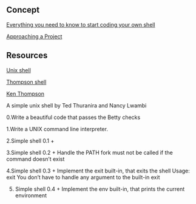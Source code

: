 ## Concept
[Everything you need to know to start coding your own shell](https://alx-intranet.hbtn.io/concepts/64)

[Approaching a Project](https://alx-intranet.hbtn.io/concepts/350)

## Resources

[Unix shell](https://en.wikipedia.org/wiki/Unix_shell)

[Thompson shell](https://en.wikipedia.org/wiki/Thompson_shell)

[Ken Thompson](https://en.wikipedia.org/wiki/Ken_Thompson)


A simple unix shell by Ted Thuranira and Nancy Lwambi

0.Write a beautiful code that passes the Betty checks

1.Write a UNIX command line interpreter.

2.Simple shell 0.1 +

3.Simple shell 0.2 +
Handle the PATH
fork must not be called if the command doesn’t exist

4.Simple shell 0.3 +
Implement the exit built-in, that exits the shell
Usage: exit
You don’t have to handle any argument to the built-in exit

5. Simple shell 0.4 +
Implement the env built-in, that prints the current environment


